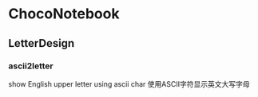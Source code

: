 # ChocoNotebook
## LetterDesign

### ascii2letter

show English upper letter using ascii char
使用ASCII字符显示英文大写字母 
